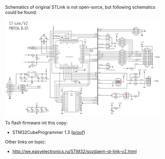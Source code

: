 

Schematics of original STLink is not open-sorce, but following schematics could be found:

![](images/STLink_schematic_1.png)


To flash firmware int this copy:
- STM32CubeProgrammer 1.3 ([proof](https://www.youtube.com/watch?v=dOatOX2CPeI))


Other links on topic:
- http://we.easyelectronics.ru/STM32/sozdaem-st-link-v2.html
